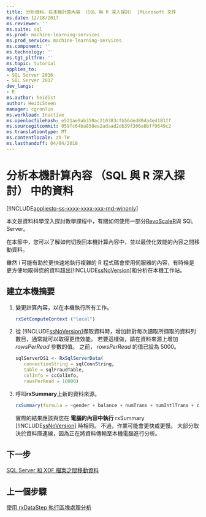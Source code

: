 ```yaml
---
title: 分析資料，在本機計算內容 （SQL 與 R 深入探討） |Microsoft 文件
ms.date: 12/18/2017
ms.reviewer: ''
ms.suite: sql
ms.prod: machine-learning-services
ms.prod_service: machine-learning-services
ms.component: ''
ms.technology: ''
ms.tgt_pltfrm: ''
ms.topic: tutorial
applies_to:
- SQL Server 2016
- SQL Server 2017
dev_langs:
- R
ms.author: heidist
author: HeidiSteen
manager: cgronlun
ms.workload: Inactive
ms.openlocfilehash: e521ae9ab359ac210383cfb56ded80da4ed181ff
ms.sourcegitcommit: 059fc64ba858ea2adaad2db39f306a8bff9649c2
ms.translationtype: MT
ms.contentlocale: zh-TW
ms.lasthandoff: 04/04/2018
---
```

# <a name="analyze-data-in-local-compute-context-sql-and-r-deep-dive"></a>分析本機計算內容 （SQL 與 R 深入探討） 中的資料
[!INCLUDE[appliesto-ss-xxxx-xxxx-xxx-md-winonly](../../includes/appliesto-ss-xxxx-xxxx-xxx-md-winonly.md)]

本文是資料科學深入探討教學課程中，有關如何使用一部分[RevoScaleR](https://docs.microsoft.com/machine-learning-server/r-reference/revoscaler/revoscaler)與 SQL Server。

在本節中，您可以了解如何切換回本機計算內容中，並以最佳化效能的內容之間移動資料。

雖然 i 可能有助於更快速地執行複雜的 R 程式碼會使用伺服器的內容，有時候是更方便地取得您的資料超出[!INCLUDE[ssNoVersion](../../includes/ssnoversion-md.md)]和分析在本機工作站。

## <a name="create-a-local-summary"></a>建立本機摘要

1. 變更計算內容，以在本機執行所有工作。
  
    ```R
    rxSetComputeContext ("local")
    ```
  
2. 從 [!INCLUDE[ssNoVersion](../../includes/ssnoversion-md.md)]擷取資料時，增加針對每次讀取所擷取的資料列數目，通常就可以取得更佳效能。  若要這樣做，請在資料來源上增加 *rowsPerRead* 參數的值。 之前， *rowsPerRead* 的值已設為 5000。
  
    ```R
    sqlServerDS1 <- RxSqlServerData(
       connectionString = sqlConnString,
       table = sqlFraudTable,
       colInfo = ccColInfo,
       rowsPerRead = 10000)
    ```

3. 呼叫**rxSummary**上新的資料來源。
  
    ```R
    rxSummary(formula = ~gender + balance + numTrans + numIntlTrans + creditLine, data = sqlServerDS1)
    ```
  
    實際的結果應該與您在 **電腦的內容中執行** rxSummary [!INCLUDE[ssNoVersion](../../includes/ssnoversion-md.md)] 時相同。  不過，作業可能會更快或更慢。 大部分取決於資料庫連線，因為正在將資料傳輸至本機電腦進行分析。

## <a name="next-step"></a>下一步

[SQL Server 和 XDF 檔案之間移動資料](../../advanced-analytics/tutorials/deepdive-move-data-between-sql-server-and-xdf-file.md)

## <a name="previous-step"></a>上一個步驟

[使用 rxDataStep 執行區塊處理分析](../../advanced-analytics/tutorials/deepdive-perform-chunking-analysis-using-rxdatastep.md)

